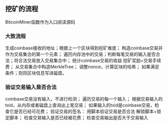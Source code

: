 
## 挖矿的流程

BitcoinMiner函数作为入口阅读源码

### 大致流程
生成coinbase接收的地址；根据上一个区块得到挖矿难度；
构造coinbase交易并作为交易集合的第一个元素；
遍历内存池中的交易；判断每笔交易的输入是否合法；将合法交易放入交易集合中；
统计coinbase交易的收益 挖矿奖励+交易手续费；
从交易集合中构造MerkleTree；
调整nonce，计算区块的哈希；
如果满足条件；则将区块信息写进磁盘。



### 验证交易输入是否合法
coinbase交易没有输入，不进行检测；
遍历交易的每一个输入；
根据交易输入的txid，从内存或者磁盘上查询出上笔交易；
如果输入的txid是coinbase交易，检查它是否已经可花费；
验证交易的签名：
    用脚本验证交易是否合法 解锁脚本+锁定脚本；
检查交易输入是否已经被花费；
检查交易输出是否大于交易输入